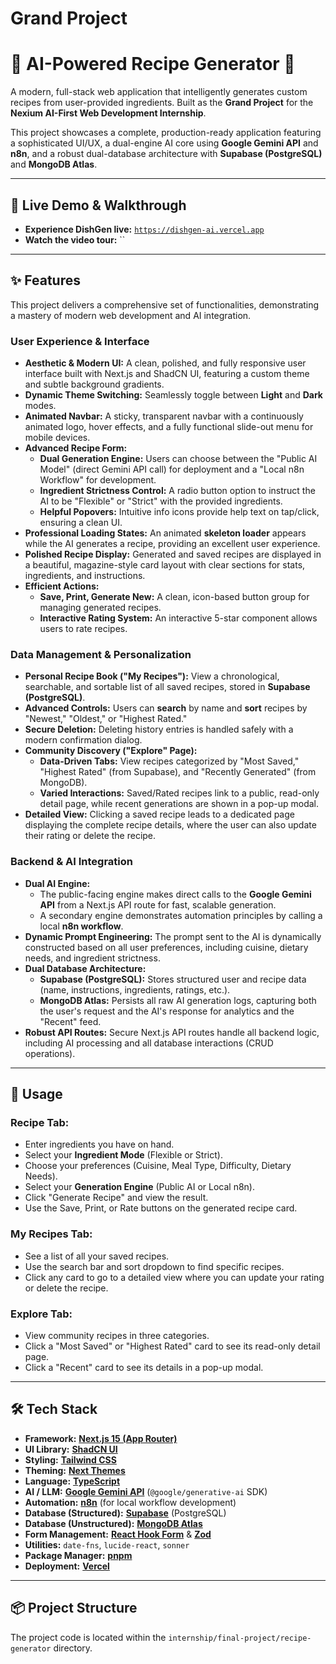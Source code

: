 # Grand Project

# 🍳 AI-Powered Recipe Generator 🍳

A modern, full-stack web application that intelligently generates custom recipes from user-provided ingredients. Built as the **Grand Project** for the **Nexium AI-First Web Development Internship**.

This project showcases a complete, production-ready application featuring a sophisticated UI/UX, a dual-engine AI core using **Google Gemini API** and **n8n**, and a robust dual-database architecture with **Supabase (PostgreSQL)** and **MongoDB Atlas**.

---

## 🚀 Live Demo & Walkthrough

* **Experience DishGen live:** [`https://dishgen-ai.vercel.app`](https://quote-s-generator.vercel.app/)
* **Watch the video tour:** ``

---

## ✨ Features

This project delivers a comprehensive set of functionalities, demonstrating a mastery of modern web development and AI integration.

### User Experience & Interface
* **Aesthetic & Modern UI:** A clean, polished, and fully responsive user interface built with Next.js and ShadCN UI, featuring a custom theme and subtle background gradients.
* **Dynamic Theme Switching:** Seamlessly toggle between **Light** and **Dark** modes.
* **Animated Navbar:** A sticky, transparent navbar with a continuously animated logo, hover effects, and a fully functional slide-out menu for mobile devices.
* **Advanced Recipe Form:**
    * **Dual Generation Engine:** Users can choose between the "Public AI Model" (direct Gemini API call) for deployment and a "Local n8n Workflow" for development.
    * **Ingredient Strictness Control:** A radio button option to instruct the AI to be "Flexible" or "Strict" with the provided ingredients.
    * **Helpful Popovers:** Intuitive info icons provide help text on tap/click, ensuring a clean UI.
* **Professional Loading States:** An animated **skeleton loader** appears while the AI generates a recipe, providing an excellent user experience.
* **Polished Recipe Display:** Generated and saved recipes are displayed in a beautiful, magazine-style card layout with clear sections for stats, ingredients, and instructions.
* **Efficient Actions:**
    * **Save, Print, Generate New:** A clean, icon-based button group for managing generated recipes.
    * **Interactive Rating System:** An interactive 5-star component allows users to rate recipes.

### Data Management & Personalization
* **Personal Recipe Book ("My Recipes"):** View a chronological, searchable, and sortable list of all saved recipes, stored in **Supabase (PostgreSQL)**.
* **Advanced Controls:** Users can **search** by name and **sort** recipes by "Newest," "Oldest," or "Highest Rated."
* **Secure Deletion:** Deleting history entries is handled safely with a modern confirmation dialog.
* **Community Discovery ("Explore" Page):**
    * **Data-Driven Tabs:** View recipes categorized by "Most Saved," "Highest Rated" (from Supabase), and "Recently Generated" (from MongoDB).
    * **Varied Interactions:** Saved/Rated recipes link to a public, read-only detail page, while recent generations are shown in a pop-up modal.
* **Detailed View:** Clicking a saved recipe leads to a dedicated page displaying the complete recipe details, where the user can also update their rating or delete the recipe.

### Backend & AI Integration
* **Dual AI Engine:**
    * The public-facing engine makes direct calls to the **Google Gemini API** from a Next.js API route for fast, scalable generation.
    * A secondary engine demonstrates automation principles by calling a local **n8n workflow**.
* **Dynamic Prompt Engineering:** The prompt sent to the AI is dynamically constructed based on all user preferences, including cuisine, dietary needs, and ingredient strictness.
* **Dual Database Architecture:**
    * **Supabase (PostgreSQL):** Stores structured user and recipe data (name, instructions, ingredients, ratings, etc.).
    * **MongoDB Atlas:** Persists all raw AI generation logs, capturing both the user's request and the AI's response for analytics and the "Recent" feed.
* **Robust API Routes:** Secure Next.js API routes handle all backend logic, including AI processing and all database interactions (CRUD operations).

---

## 🚀 Usage

### Recipe Tab:
* Enter ingredients you have on hand.
* Select your **Ingredient Mode** (Flexible or Strict).
* Choose your preferences (Cuisine, Meal Type, Difficulty, Dietary Needs).
* Select your **Generation Engine** (Public AI or Local n8n).
* Click "Generate Recipe" and view the result.
* Use the Save, Print, or Rate buttons on the generated recipe card.

### My Recipes Tab:
* See a list of all your saved recipes.
* Use the search bar and sort dropdown to find specific recipes.
* Click any card to go to a detailed view where you can update your rating or delete the recipe.

### Explore Tab:
* View community recipes in three categories.
* Click a "Most Saved" or "Highest Rated" card to see its read-only detail page.
* Click a "Recent" card to see its details in a pop-up modal.

---

## 🛠️ Tech Stack

* **Framework:** [**Next.js 15 (App Router)**](https://nextjs.org/)
* **UI Library:** [**ShadCN UI**](https://ui.shadcn.com/)
* **Styling:** [**Tailwind CSS**](https://tailwindcss.com/)
* **Theming:** [**Next Themes**](https://github.com/pacocoursey/next-themes)
* **Language:** [**TypeScript**](https://www.typescriptlang.org/)
* **AI / LLM:** [**Google Gemini API**](https://ai.google.dev/) (`@google/generative-ai` SDK)
* **Automation:** [**n8n**](https://n8n.io/) (for local workflow development)
* **Database (Structured):** [**Supabase**](https://supabase.com/) (PostgreSQL)
* **Database (Unstructured):** [**MongoDB Atlas**](https://www.mongodb.com/cloud/atlas)
* **Form Management:** [**React Hook Form**](https://react-hook-form.com/) & [**Zod**](https://zod.dev/)
* **Utilities:** `date-fns`, `lucide-react`, `sonner`
* **Package Manager:** [**pnpm**](https://pnpm.io/)
* **Deployment:** [**Vercel**](https://vercel.com/)

---

## 📦 Project Structure

The project code is located within the `internship/final-project/recipe-generator` directory.
